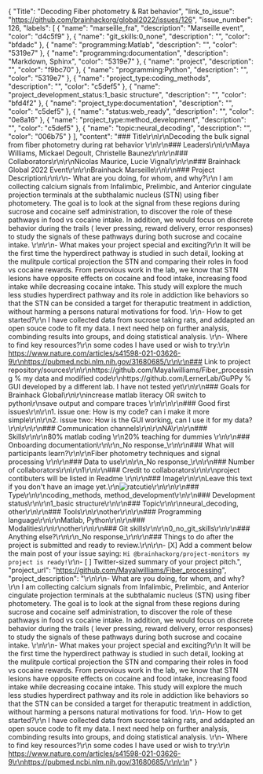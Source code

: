 {
  "Title": "Decoding Fiber photometry & Rat behavior",
  "link_to_issue": "https://github.com/brainhackorg/global2022/issues/126",
  "issue_number": 126,
  "labels": [
    {
      "name": "marseille_fra",
      "description": "Marseille event",
      "color": "d4c5f9"
    },
    {
      "name": "git_skills:0_none",
      "description": "",
      "color": "bfdadc"
    },
    {
      "name": "programming:Matlab",
      "description": "",
      "color": "5319e7"
    },
    {
      "name": "programming:documentation",
      "description": "Markdown, Sphinx",
      "color": "5319e7"
    },
    {
      "name": "project",
      "description": "",
      "color": "f9bc70"
    },
    {
      "name": "programming:Python",
      "description": "",
      "color": "5319e7"
    },
    {
      "name": "project_type:coding_methods",
      "description": "",
      "color": "c5def5"
    },
    {
      "name": "project_development_status:1_basic structure",
      "description": "",
      "color": "bfd4f2"
    },
    {
      "name": "project_type:documentation",
      "description": "",
      "color": "c5def5"
    },
    {
      "name": "status:web_ready",
      "description": "",
      "color": "0e8a16"
    },
    {
      "name": "project_type:method_development",
      "description": "",
      "color": "c5def5"
    },
    {
      "name": "topic:neural_decoding",
      "description": "",
      "color": "006b75"
    }
  ],
  "content": "### Title\r\n\r\nDecoding the bulk signal from fiber photometry during rat behavior  \r\n\r\n### Leaders\r\n\r\nMaya Williams, Mickael Degoult, Christelle Baunez\r\n\r\n### Collaborators\r\n\r\nNicolas Maurice, Lucie Vignal\r\n\r\n### Brainhack Global 2022 Event\r\n\r\nBrainhack Marseille\r\n\r\n### Project Description\r\n\r\n- What are you doing, for whom, and why?\r\n   I am collecting calcium signals from Infalimbic, Prelimbic, and Anterior cingulate projection terminals at the subthalamic nucleus (STN) using fiber photometery. The goal is to look at the signal from these regions during sucrose and cocaine self administration, to discover the role of these pathways in food vs cocaine intake. In addition, we would focus on discrete behavior during the trails ( lever pressing, reward delivery, error responses) to study the signals of these pathways during both sucrose and cocaine intake. \r\n\r\n- What makes your project special and exciting?\r\n  It will be the first time the hyperdirect pathway is studied in such detail, looking at the mulitpule cortical projection the STN and comparing their roles in food vs cocaine rewards. From perovious work in the lab, we know that STN lesions have opposite effects on cocaine and food intake, increasing food intake while decreasing cocaine intake. This study will explore the much less studies hyperdirect pathway and its role in addiction like behaviors so that the STN can be consided a target for theraputic treatment in addiction, without harming a persons natural motivations for food. \r\n- How to get started?\r\n I have collected data from sucrose taking rats, and addapted an open souce code to fit my data. I next need help on further analysis, combinding results into groups, and doing statistical analysis. \r\n- Where to find key resources?\r\n some codes I have used or wish to try:\r\n https://www.nature.com/articles/s41598-021-03626-9\r\nhttps://pubmed.ncbi.nlm.nih.gov/31680685/\r\n\r\n### Link to project repository/sources\r\n\r\nhttps://github.com/MayaIwilliams/Fiber_processing % my data and modified code\r\nhttps://github.com/LernerLab/GuPPy % GUI developed by a different lab. I have not tested yet\r\n\r\n### Goals for Brainhack Global\r\n\r\nincrease matlab literacy OR switch to python\r\nsave output and compare traces \r\n\r\n\r\n### Good first issues\r\n\r\n1. issue one: How is my code? can i make it more simple\r\n\r\n2. issue two: How is the GUI working, can I use it for my data?\r\n\r\n\r\n### Communication channels\r\n\r\nNA\r\n\r\n### Skills\r\n\r\n80% matlab coding \r\n20% teaching for dummies \r\n\r\n### Onboarding documentation\r\n\r\n_No response_\r\n\r\n### What will participants learn?\r\n\r\nFiber photometry techniques and signal processing \r\n\r\n### Data to use\r\n\r\n_No response_\r\n\r\n### Number of collaborators\r\n\r\n1\r\n\r\n### Credit to collaborators\r\n\r\nproject contibuters will be listed in Readme \r\n\r\n### Image\r\n\r\nLeave this text if you don't have an image yet.\r\n![ratcutie](https://user-images.githubusercontent.com/118851397/204302380-158a4dcd-957f-4148-b29f-eacf030c2efa.jpg)\r\n\r\n\r\n### Type\r\n\r\ncoding_methods, method_development\r\n\r\n### Development status\r\n\r\n1_basic structure\r\n\r\n### Topic\r\n\r\nneural_decoding, other\r\n\r\n### Tools\r\n\r\nother\r\n\r\n### Programming language\r\n\r\nMatlab, Python\r\n\r\n### Modalities\r\n\r\nother\r\n\r\n### Git skills\r\n\r\n0_no_git_skills\r\n\r\n### Anything else?\r\n\r\n_No response_\r\n\r\n### Things to do after the project is submitted and ready to review.\r\n\r\n- [X] Add a comment below the main post of your issue saying: `Hi @brainhackorg/project-monitors my project is ready!`\r\n- [ ] Twitter-sized summary of your project pitch.",
  "project_url": "https://github.com/MayaIwilliams/Fiber_processing",
  "project_description": "\r\n\r\n- What are you doing, for whom, and why?\r\n   I am collecting calcium signals from Infalimbic, Prelimbic, and Anterior cingulate projection terminals at the subthalamic nucleus (STN) using fiber photometery. The goal is to look at the signal from these regions during sucrose and cocaine self administration, to discover the role of these pathways in food vs cocaine intake. In addition, we would focus on discrete behavior during the trails ( lever pressing, reward delivery, error responses) to study the signals of these pathways during both sucrose and cocaine intake. \r\n\r\n- What makes your project special and exciting?\r\n  It will be the first time the hyperdirect pathway is studied in such detail, looking at the mulitpule cortical projection the STN and comparing their roles in food vs cocaine rewards. From perovious work in the lab, we know that STN lesions have opposite effects on cocaine and food intake, increasing food intake while decreasing cocaine intake. This study will explore the much less studies hyperdirect pathway and its role in addiction like behaviors so that the STN can be consided a target for theraputic treatment in addiction, without harming a persons natural motivations for food. \r\n- How to get started?\r\n I have collected data from sucrose taking rats, and addapted an open souce code to fit my data. I next need help on further analysis, combinding results into groups, and doing statistical analysis. \r\n- Where to find key resources?\r\n some codes I have used or wish to try:\r\n https://www.nature.com/articles/s41598-021-03626-9\r\nhttps://pubmed.ncbi.nlm.nih.gov/31680685/\r\n\r\n"
}